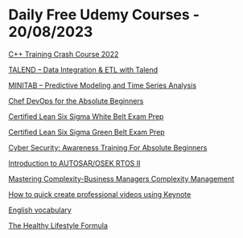 # Daily Free Udemy Courses - 20/08/2023

[C++ Training Crash Course 2022](https://www.udemy.com/course/c-training-crash-course-2022/?couponCode=97D5F08A295223138A99)
[TALEND – Data Integration & ETL with Talend](https://www.udemy.com/course/data-integration-etl-with-talend/?couponCode=IEDUCBA19)
[MINITAB – Predictive Modeling and Time Series Analysis](https://www.udemy.com/course/predictive-modeling-and-time-series-analysis-with-minitab/?couponCode=IEDUCBA19)
[Chef DevOps for the Absolute Beginners](https://www.udemy.com/course/chef-devops-for-the-absolute-beginners/?couponCode=IEDUCBA19)
[Certified Lean Six Sigma White Belt Exam Prep](https://www.udemy.com/course/certified-lean-six-sigma-white-belt-exam-prep/?couponCode=IEDUCBA19)
[Certified Lean Six Sigma Green Belt Exam Prep](https://www.udemy.com/course/certified-lean-six-sigma-green-belt-exam-prep/?couponCode=IEDUCBA19)
[Cyber Security: Awareness Training For Absolute Beginners](https://www.udemy.com/course/cyber-security-awareness-for-everyone-2022/?couponCode=98D537DD194A744131E3)
[Introduction to AUTOSAR/OSEK RTOS II](https://www.udemy.com/course/introduction-to-osek-rtos-ii/?couponCode=AUG_23_PH2)
[Mastering Complexity-Business Managers Complexity Management](https://www.udemy.com/course/mastering-complexity/?couponCode=9C123281E51DC55C8CAA)
[How to quick create professional videos using Keynote](https://www.udemy.com/course/how-to-quick-create-professional-videos-using-keynote/?couponCode=FREE-NOW)
[English vocabulary](https://www.udemy.com/course/basic-english-vocabulary-and-synonyms/?couponCode=07887A909212FFEAF05F)
[The Healthy Lifestyle Formula](https://www.udemy.com/course/the-healthy-lifestyle-formula/?couponCode=D2531A98C7FB09335FA0)
